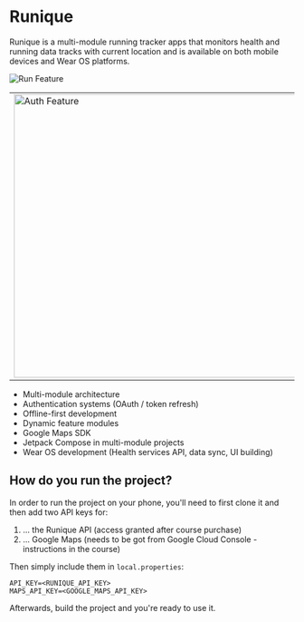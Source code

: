 # Runique

Runique is a multi-module running tracker apps that monitors health and running data tracks with current location and is available on both mobile devices and Wear OS platforms.

![Run Feature](https://pl-coding.com/wp-content/uploads/2024/04/run-feature.png)
<table>
  <tr>
    <td>
      <img src="https://pl-coding.com/wp-content/uploads/2024/04/auth-feature.png" alt="Auth Feature" width="500"/>
    </td>
    <td>
      <img src="https://pl-coding.com/wp-content/uploads/2024/04/phone-watch-mockup.png" alt="Phone Watch Mockup" width="300"/>
    </td>
  </tr>
</table>

- Multi-module architecture
- Authentication systems (OAuth / token refresh)
- Offline-first development
- Dynamic feature modules
- Google Maps SDK
- Jetpack Compose in multi-module projects
- Wear OS development (Health services API, data sync, UI building)

## How do you run the project?

In order to run the project on your phone, you'll need to first clone it and then add two API keys for:
1. ... the Runique API (access granted after course purchase)
2. ... Google Maps (needs to be got from Google Cloud Console - instructions in the course)

Then simply include them in `local.properties`:
```
API_KEY=<RUNIQUE_API_KEY>
MAPS_API_KEY=<GOOGLE_MAPS_API_KEY>
```
Afterwards, build the project and you're ready to use it.
